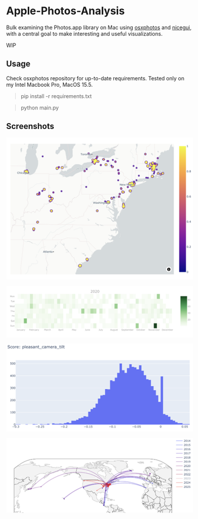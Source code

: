 
# Apple-Photos-Analysis

Bulk examining the Photos.app library on Mac using [osxphotos](https://github.com/RhetTbull/osxphotos) and [nicegui](https://nicegui.io/), with a central goal to make interesting and useful visualizations.

WIP

## Usage

Check osxphotos repository for up-to-date requirements. Tested only on my Intel Macbook Pro, MacOS 15.5.

> pip install -r requirements.txt

> python main.py

## Screenshots

![Example Heatmap View](./media/map_view.png)

![Example Calendar View](./media/calendar_view.png)

![Example Scores View](./media/scores_view.png)

![Example Timeline View](./media/timeline_view.png)
